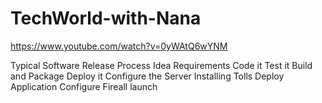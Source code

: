 # TechWorld-with-Nana
https://www.youtube.com/watch?v=0yWAtQ6wYNM

Typical Software Release Process 
Idea
Requirements 
Code it 
Test it 
Build and Package 
Deploy it 
Configure the Server 
Installing Tolls 
Deploy Application 
Configure Fireall
launch 
